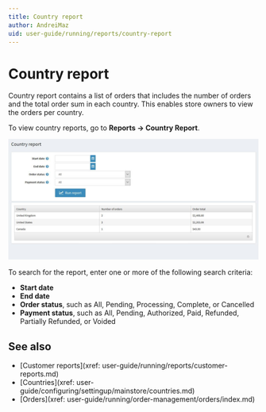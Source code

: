 ```yaml
---
title: Country report
author: AndreiMaz
uid: user-guide/running/reports/country-report
---
```

# Country report

Country report contains a list of orders that includes the number of orders and the total order sum in each country. This enables store owners to view the orders per country.

To view country reports, go to **Reports → Country Report**.

![country-report](_static/country-report/country-report.jpeg)

To search for the report, enter one or more of the following search criteria:

* **Start date**
* **End date**
* **Order status**, such as All, Pending, Processing, Complete, or Cancelled
* **Payment status**, such as All, Pending, Authorized, Paid, Refunded, Partially Refunded, or Voided

## See also

* [Customer reports](xref: user-guide/running/reports/customer-reports.md)
* [Countries](xref: user-guide/configuring/settingup/mainstore/countries.md)
* [Orders](xref: user-guide/running/order-management/orders/index.md)
